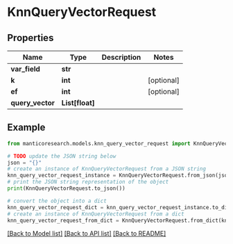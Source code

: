 # KnnQueryVectorRequest


## Properties

Name | Type | Description | Notes
------------ | ------------- | ------------- | -------------
**var_field** | **str** |  | 
**k** | **int** |  | [optional] 
**ef** | **int** |  | [optional] 
**query_vector** | **List[float]** |  | 

## Example

```python
from manticoresearch.models.knn_query_vector_request import KnnQueryVectorRequest

# TODO update the JSON string below
json = "{}"
# create an instance of KnnQueryVectorRequest from a JSON string
knn_query_vector_request_instance = KnnQueryVectorRequest.from_json(json)
# print the JSON string representation of the object
print(KnnQueryVectorRequest.to_json())

# convert the object into a dict
knn_query_vector_request_dict = knn_query_vector_request_instance.to_dict()
# create an instance of KnnQueryVectorRequest from a dict
knn_query_vector_request_from_dict = KnnQueryVectorRequest.from_dict(knn_query_vector_request_dict)
```
[[Back to Model list]](../README.md#documentation-for-models) [[Back to API list]](../README.md#documentation-for-api-endpoints) [[Back to README]](../README.md)



